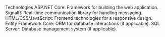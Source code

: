 Technologies
ASP.NET Core: Framework for building the web application.
SignalR: Real-time communication library for handling messaging.
HTML/CSS/JavaScript: Frontend technologies for a responsive design.
Entity Framework Core: ORM for database interactions (if applicable).
SQL Server: Database management system (if applicable).
